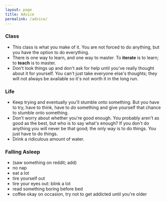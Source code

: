 ```yaml
---
layout: page
title: Advice
permalink: /advice/
---
```


### Class
- This class is what you make of it. You are not forced to do anything, but you have the option to do everything.
- There is one way to learn, and one way to master. To **iterate** is to learn; to **teach** is to master.
- Don't look things up and don't ask for help until you've really thought about it for yourself. You can't just take everyone else's thoughts; they will not always be available so it's not worth it in the long run.

### Life
- Keep trying and eventually you'll stumble onto something. But you have to try, have to think, have to _do_ something and give yourself that chance to stumble onto something.
- Don't worry about whether you're good enough. You probably aren't as good as the best, but who is to say what's enough? If you don't do anything you will never be that good; the only way is to do things. You just have to do things.
- Drink a ridiculous amount of water.

### Falling Asleep
- (saw something on reddit; add)
- no nap
- eat a lot
- tire yourself out
- tire your eyes out: blink a lot
- read something boring before bed
- coffee okay on occasion, try not to get addicted until you're older
